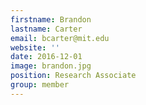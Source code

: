 ```yaml
---
firstname: Brandon
lastname: Carter
email: bcarter@mit.edu
website: ''
date: 2016-12-01
image: brandon.jpg
position: Research Associate
group: member
---
```

